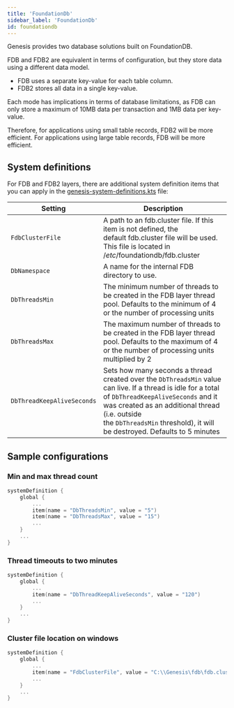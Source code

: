 ```yaml
---
title: 'FoundationDb'
sidebar_label: 'FoundationDb'
id: foundationdb
---
```


Genesis provides two database solutions built on FoundationDB.

FDB and FDB2 are equivalent in terms of configuration, but they store data using a different data model.

-   FDB uses a separate key-value for each table column.
-   FDB2 stores all data in a single key-value.

Each mode has implications in terms of database limitations, as FDB can only store a maximum of 10MB data per transaction and 1MB data per key-value.

Therefore, for applications using small table records, FDB2 will be more efficient. For applications using large table records, FDB will be more efficient.

System definitions[​](/database/database-technology/foundationdb/#system-definitionsdirect-link-to-heading)
----------------------------------------------------------------------------------------------------------------------------------------------------------------------------------

For FDB and FDB2 layers, there are additional system definition items that you can apply in the [genesis-system-definitions.kts](/database/database-technology/sql/#system-definitions) file:

| Setting | Description |
| --- | --- |
| `FdbClusterFile` | A path to an fdb.cluster file. If this item is not defined, the default fdb.cluster file will be used. This file is located in /*etc*/foundationdb/fdb.cluster |
| `DbNamespace` | A name for the internal FDB directory to use. |
| `DbThreadsMin` | The minimum number of threads to be created in the FDB layer thread pool. Defaults to the minimum of 4 or the number of processing units |
| `DbThreadsMax` | The maximum number of threads to be created in the FDB layer thread pool. Defaults to the maximum of 4 or the number of processing units multiplied by 2 |
| `DbThreadKeepAliveSeconds` | Sets how many seconds a thread created over the `DbThreadsMin` value can live. If a thread is idle for a total of `DbThreadKeepAliveSeconds` and it was created as an additional thread (i.e. outside the `DbThreadsMin` threshold), it will be destroyed. Defaults to 5 minutes |

Sample configurations[​](/database/database-technology/foundationdb/#sample-configurationsdirect-link-to-heading)
----------------------------------------------------------------------------------------------------------------------------------------------------------------------------------------

### Min and max thread count[​](/database/database-technology/foundationdb/#min-and-max-thread-countdirect-link-to-heading)

```kotlin
systemDefinition {
    global {
        ...
        item(name = "DbThreadsMin", value = "5")
        item(name = "DbThreadsMax", value = "15")
        ...
    }
    ...
}
```

### Thread timeouts to two minutes[​](/database/database-technology/foundationdb/#thread-timeouts-to-two-minutesdirect-link-to-heading)

```kotlin
systemDefinition {
    global {
        ...
        item(name = "DbThreadKeepAliveSeconds", value = "120")
        ...
    }
    ...
}
```

### Cluster file location on windows[​](/database/database-technology/foundationdb/#cluster-file-location-on-windowsdirect-link-to-heading)

```kotlin
systemDefinition {
    global {
        ...
        item(name = "FdbClusterFile", value = "C:\\Genesis\fdb\fdb.cluster")
        ...
    }
    ...
}
```


